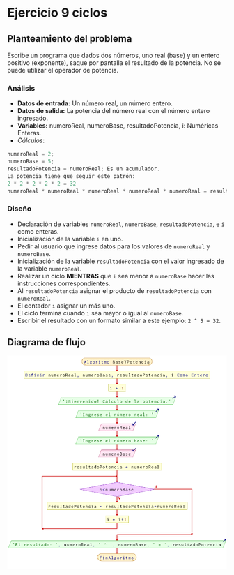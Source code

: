 # Ejercicio 9 ciclos

## Planteamiento del problema

Escribe un programa que dados dos números, uno real (base) y un entero positivo (exponente), saque por pantalla el resultado de la potencia. No se puede utilizar el operador de potencia.

### Análisis

- **Datos de entrada:** Un número real, un número entero.
- **Datos de salida:** La potencia del número real con el número entero ingresado.
- **Variables:** numeroReal, numeroBase, resultadoPotencia, i: Numéricas Enteras.
- *Cálculos*:
```C
numeroReal = 2;
numeroBase = 5;
resultadoPotencia = numeroReal; Es un acumulador.
La potencia tiene que seguir este patrón:
2 * 2 * 2 * 2 * 2 = 32
numeroReal * numeroReal * numeroReal * numeroReal * numeroReal = resultadoPotencia
```

### Diseño

- Declaración de variables `numeroReal`, `numeroBase`, `resultadoPotencia`, e `i` como enteras.
- Inicialización de la variable `i` en uno.
- Pedir al usuario que ingrese datos para los valores de `numeroReal` y `numeroBase`.
- Inicialización de la variable `resultadoPotencia` con el valor ingresado de la variable `numeroReal`.
- Realizar un ciclo **MIENTRAS** que `i` sea menor a `numeroBase` hacer las instrucciones correspondientes.
- Al `resultadoPotencia` asignar el producto de `resultadoPotencia` con `numeroReal`.
- El contador `i` asignar un más uno.
- El ciclo termina cuando `i` sea mayor o igual al `numeroBase`.
- Escribir el resultado con un formato similar a este ejemplo: `2 ^ 5 = 32`.

## Diagrama de flujo

![DFD del ejercicio 9 ciclos](./Ejercicio9DFD.png)
